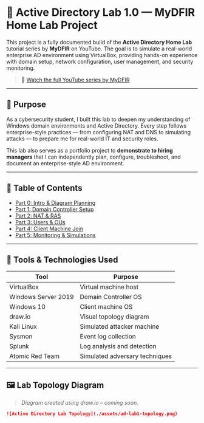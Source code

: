 # 🧠 Active Directory Lab 1.0 — MyDFIR Home Lab Project

This project is a fully documented build of the **Active Directory Home Lab** tutorial series by **MyDFIR** on YouTube. The goal is to simulate a real-world enterprise AD environment using VirtualBox, providing hands-on experience with domain setup, network configuration, user management, and security monitoring.

> 🎥 [Watch the full YouTube series by MyDFIR](https://www.youtube.com/watch?v=5OessbOgyEo)

---

## 🎯 Purpose

As a cybersecurity student, I built this lab to deepen my understanding of Windows domain environments and Active Directory. Every step follows enterprise-style practices — from configuring NAT and DNS to simulating attacks — to prepare me for real-world IT and security roles. 

This lab also serves as a portfolio project to **demonstrate to hiring managers** that I can independently plan, configure, troubleshoot, and document an enterprise-style AD environment.


---

## 📘 Table of Contents

- [Part 0: Intro & Diagram Planning](./part0_intro.md)
- [Part 1: Domain Controller Setup](./part1_domain-controller.md)
- [Part 2: NAT & RAS](./part2_nat-setup.md)
- [Part 3: Users & OUs](./part3_users-and-ous.md)
- [Part 4: Client Machine Join](./part4_client-join-domain.md)
- [Part 5: Monitoring & Simulations](./part5_monitoring-and-attacks.md)

---

## 🧰 Tools & Technologies Used

| Tool                | Purpose                            |
|---------------------|------------------------------------|
| VirtualBox          | Virtual machine host               |
| Windows Server 2019 | Domain Controller OS               |
| Windows 10          | Client machine OS                  |
| draw.io             | Visual topology diagram            |
| Kali Linux          | Simulated attacker machine         |
| Sysmon              | Event log collection               |
| Splunk              | Log analysis and detection         |
| Atomic Red Team     | Simulated adversary techniques     |

---

## 🖼️ Lab Topology Diagram

> *Diagram created using draw.io – coming soon.*

```markdown
![Active Directory Lab Topology](./assets/ad-lab1-topology.png)

